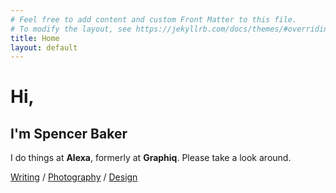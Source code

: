 ```yaml
---
# Feel free to add content and custom Front Matter to this file.
# To modify the layout, see https://jekyllrb.com/docs/themes/#overriding-theme-defaults
title: Home
layout: default
---
```

# Hi,
## I'm Spencer Baker

I do things at **Alexa**, formerly at **Graphiq**.
Please take a look around.

[Writing](/writing.md) / [Photography](/photography.md) / [Design](/design.md)